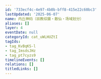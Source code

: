 ```yaml
---
id: '733ecf4c-4e97-4b0b-bff8-415e22c60bc3'
lastUpdated: '2025-06-07'
name: 内丘神码（祆教综摄・散仙・场域划分）
aliases: []
layer: 4
eventDate: null
categoryId: cat_uWLHUZtI
tagIds:
- tag_KvBqKS-l
- tag_ImsdsJHz
- tag_pt7cyzs9
timelineEvents: []
relations: []
titledLinks: []
---
```


